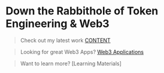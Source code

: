 # Down the Rabbithole of Token Engineering & Web3

> Check out my latest work [CONTENT](https://github.com/curiousrabbit-eth/TokenEngineering/blob/main/CONTENT.md)

> Looking for great Web3 Apps? [Web3 Applications](https://github.com/curiousrabbit-eth/TokenEngineering/blob/main/Web3%20Applications.md)

> Want to learn more? [Learning Materials]
